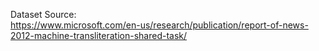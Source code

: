 Dataset Source:  
https://www.microsoft.com/en-us/research/publication/report-of-news-2012-machine-transliteration-shared-task/

